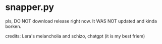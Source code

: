 # snapper.py

pls, DO NOT download release right now. It WAS NOT updated and kinda borken.


credits: Lera's melancholia and schizo, chatgpt (it is my best friem)
